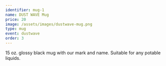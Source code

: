 ```yaml
---
identifier: mug-1
name: DUST WAVE Mug
price: 20
image: /assets/images/dustwave-mug.png
type: mug
event: dustwave
order: 3
---
```

15 oz. glossy black mug with our mark and name. Suitable for any potable liquids.
